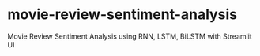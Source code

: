 # movie-review-sentiment-analysis
Movie Review Sentiment Analysis using RNN, LSTM, BiLSTM with Streamlit UI
